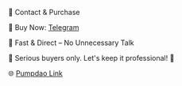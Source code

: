 💼 Contact & Purchase

🔹 Buy Now: [Telegram](https://t.me/meomundep)

🔹 Fast & Direct – No Unnecessary Talk

📌 Serious buyers only. Let's keep it professional! 🚀

 🌐 [Pumpdao Link](https://pumpdao.dev?vid=qkwr6)
